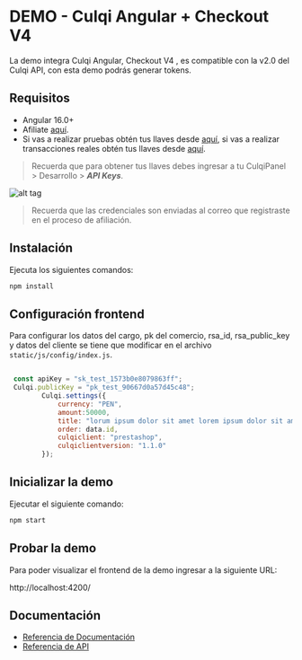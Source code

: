 # DEMO - Culqi Angular + Checkout V4

La demo integra Culqi Angular, Checkout V4 , es compatible con la v2.0 del Culqi API, con esta demo podrás generar tokens.

## Requisitos

- Angular 16.0+
- Afiliate [aquí](https://afiliate.culqi.com/).
- Si vas a realizar pruebas obtén tus llaves desde [aquí](https://integ-panel.culqi.com/#/registro), si vas a realizar transacciones reales obtén tus llaves desde [aquí](https://mipanel.culqi.com/#/registro).

> Recuerda que para obtener tus llaves debes ingresar a tu CulqiPanel > Desarrollo > ***API Keys***.

![alt tag](http://i.imgur.com/NhE6mS9.png)

> Recuerda que las credenciales son enviadas al correo que registraste en el proceso de afiliación.


## Instalación

Ejecuta los siguientes comandos:

```bash
npm install
```

## Configuración frontend
Para configurar los datos del cargo, pk del comercio, rsa_id, rsa_public_key y datos del cliente se tiene que modificar en el archivo `static/js/config/index.js`.

```js

 const apiKey = "sk_test_1573b0e8079863ff";
 Culqi.publicKey = "pk_test_90667d0a57d45c48";
        Culqi.settings({
            currency: "PEN",
            amount:50000,
            title: "lorum ipsum dolor sit amet lorem ipsum dolor sit ameta lorem ipsum dolor sit amet",
            order: data.id,
            culqiclient: "prestashop",
            culqiclientversion: "1.1.0"
        });
```

## Inicializar la demo
Ejecutar el siguiente comando:

```bash
npm start
```

## Probar la demo

Para poder visualizar el frontend de la demo ingresar a la siguiente URL:

http://localhost:4200/

## Documentación

- [Referencia de Documentación](https://docs.culqi.com/)
- [Referencia de API](https://apidocs.culqi.com/)
